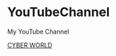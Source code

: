 # YouTubeChannel



My YouTube Channel


[CYBER WORLD](https://ajmalaju57.github.io/YouTubeChannel/.)
